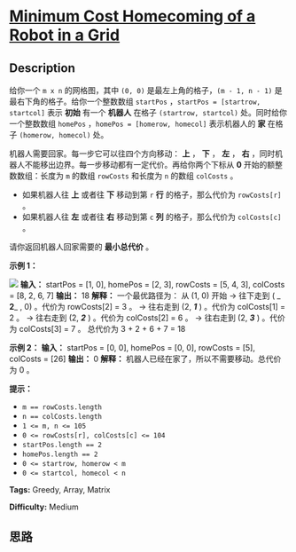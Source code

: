 # [Minimum Cost Homecoming of a Robot in a Grid][title]

## Description

给你一个 `m x n` 的网格图，其中 `(0, 0)` 是最左上角的格子，`(m - 1, n - 1)` 是最右下角的格子。给你一个整数数组
`startPos` ，`startPos = [startrow, startcol]` 表示 **初始**  有一个 **机器人**  在格子
`(startrow, startcol)` 处。同时给你一个整数数组 `homePos` ，`homePos = [homerow, homecol]`
表示机器人的 **家**  在格子 `(homerow, homecol)` 处。

机器人需要回家。每一步它可以往四个方向移动： **上** ， **下** ， **左** ， **右**
，同时机器人不能移出边界。每一步移动都有一定代价。再给你两个下标从  **0**  开始的额整数数组：长度为 `m` 的数组 `rowCosts`
和长度为 `n` 的数组 `colCosts` 。

  * 如果机器人往 **上**  或者往 **下**  移动到第 `r`  **行**  的格子，那么代价为 `rowCosts[r]` 。
  * 如果机器人往 **左**  或者往 **右**  移动到第 `c`  **列** 的格子，那么代价为 `colCosts[c]` 。

请你返回机器人回家需要的 **最小总代价**  。



**示例 1：**

![](https://assets.leetcode.com/uploads/2021/10/11/eg-1.png)
            **输入：** startPos = [1, 0], homePos = [2, 3], rowCosts = [5, 4, 3], colCosts = [8, 2, 6, 7]    **输出：** 18    **解释：** 一个最优路径为：    从 (1, 0) 开始    -> 往下走到 ( _ **2**_ , 0) 。代价为 rowCosts[2] = 3 。    -> 往右走到 (2, _**1**_ ) 。代价为 colCosts[1] = 2 。    -> 往右走到 (2, _**2**_ ) 。代价为 colCosts[2] = 6 。    -> 往右走到 (2, _**3**_ ) 。代价为 colCosts[3] = 7 。    总代价为 3 + 2 + 6 + 7 = 18

**示例 2：**
            **输入：** startPos = [0, 0], homePos = [0, 0], rowCosts = [5], colCosts = [26]    **输出：** 0    **解释：** 机器人已经在家了，所以不需要移动。总代价为 0 。    



**提示：**

  * `m == rowCosts.length`
  * `n == colCosts.length`
  * `1 <= m, n <= 105`
  * `0 <= rowCosts[r], colCosts[c] <= 104`
  * `startPos.length == 2`
  * `homePos.length == 2`
  * `0 <= startrow, homerow < m`
  * `0 <= startcol, homecol < n`


**Tags:** Greedy, Array, Matrix

**Difficulty:** Medium

## 思路

[title]: https://leetcode-cn.com/problems/minimum-cost-homecoming-of-a-robot-in-a-grid
